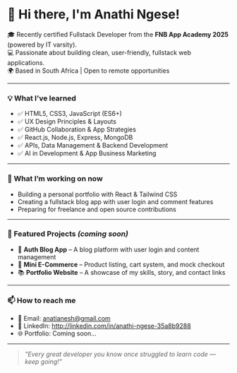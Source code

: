 # 👋 Hi there, I'm Anathi Ngese!

🎓 Recently certified Fullstack Developer from the **FNB App Academy 2025** (powered by IT varsity).  
💻 Passionate about building clean, user-friendly, fullstack web applications.  
🌍 Based in South Africa | Open to remote opportunities

---

### 💡 What I’ve learned
- ✅ HTML5, CSS3, JavaScript (ES6+)
- ✅ UX Design Principles & Layouts
- ✅ GitHub Collaboration & App Strategies
- ✅ React.js, Node.js, Express, MongoDB
- ✅ APIs, Data Management & Backend Development
- ✅ AI in Development & App Business Marketing

---

### 🚀 What I’m working on now
- Building a personal portfolio with React & Tailwind CSS  
- Creating a fullstack blog app with user login and comment features  
- Preparing for freelance and open source contributions

---

### 📌 Featured Projects *(coming soon)*
- 🔐 **Auth Blog App** – A blog platform with user login and content management  
- 🛒 **Mini E-Commerce** – Product listing, cart system, and mock checkout  
- 📚 **Portfolio Website** – A showcase of my skills, story, and contact links  

---

### 📫 How to reach me
- 📧 Email: anatianesh@gmail.com
- 💼 LinkedIn: http://linkedin.com/in/anathi-ngese-35a8b9288
- 🌐 Portfolio: Coming soon...

---

> *"Every great developer you know once struggled to learn code — keep going!"*


<!--
**AnieDev142/AnieDev142** is a ✨ _special_ ✨ repository because its `README.md` (this file) appears on your GitHub profile.

Here are some ideas to get you started:

- 🔭 I’m currently working on ...
- 🌱 I’m currently learning ...
- 👯 I’m looking to collaborate on ...
- 🤔 I’m looking for help with ...
- 💬 Ask me about ...
- 📫 How to reach me: ...
- 😄 Pronouns: ...
- ⚡ Fun fact: ...
-->
